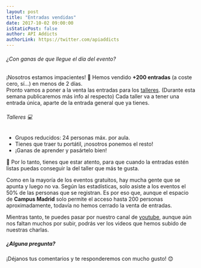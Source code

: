 ```yaml
---
layout: post
title: "Entradas vendidas"
date: 2017-10-02 09:00:00
isStaticPost: false
author: API Addicts
authorLink: https://twitter.com/apiaddicts
---
```


###### ¿Con ganas de que llegue el día del evento? 
¡Nosotros estamos impacientes! 🤗 Hemos vendido **+200 entradas** (a coste cero, sí...) en menos de 2 días.  
Pronto vamos a poner a la venta las entradas para los [talleres]({{site.url}}{{site.baseurl}}/schedule/). (Durante esta semana publicaremos más info al respecto)
Cada taller va a tener una entrada única, aparte de la entrada general que ya tienes.  

###### Talleres 💻
- Grupos reducidos: 24 personas máx. por aula.
- Tienes que traer tu portátil, ¡nosotros ponemos el resto!
- ¡Ganas de aprender y pasártelo bien!

🚨 Por lo tanto, tienes que estar atento, para que cuando la entradas estén listas puedas conseguir la del taller que más te gusta.

Como en la mayoría de los eventos gratuitos, hay mucha gente que se apunta y luego no va. Según las estadísticas, solo asiste a los
eventos el 50% de las personas que se registran. Es por eso que, aunque el espacio de **Campus Madrid** solo permite el acceso hasta 
200 personas aproximadamente, todavía no hemos cerrado la venta de entradas. 

Mientras tanto, te puedes pasar por nuestro canal de [youtube](https://www.youtube.com/channel/UCepaRmZBCmbdU4QqNhSV5jQ/videos), aunque aún nos faltan muchos por subir, 
podrás ver los videos que hemos subido de nuestras charlas.

##### ¿Alguna pregunta?
¡Déjanos tus comentarios y te responderemos con mucho gusto! 😊
